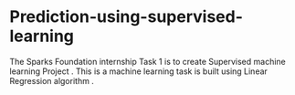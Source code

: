 # Prediction-using-supervised-learning
The Sparks Foundation internship Task 1 is to create Supervised machine learning Project . This is a machine learning task is built using Linear Regression algorithm . 
